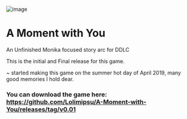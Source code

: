 ![image](https://user-images.githubusercontent.com/44487404/132124990-66b40297-5e6e-4395-b6b8-f0b057244271.png)
# A Moment with You
An Unfinished Monika focused story arc for DDLC

This is the initial and Final release for this game.

~ started making this game on the summer hot day of April 2019, many good memories I hold dear.

### You can download the game here: https://github.com/Lolimipsu/A-Moment-with-You/releases/tag/v0.01
